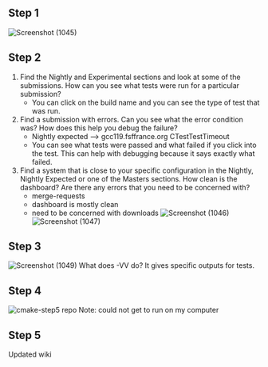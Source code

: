 ## Step 1
![Screenshot (1045)](https://user-images.githubusercontent.com/44063772/179435288-319e8583-d272-4191-8e39-e26473dd2614.png)

## Step 2
1. Find the Nightly and Experimental sections and look at some of the submissions. How can you see what tests were run for a particular submission?
    - You can click on the build name and you can see the type of test that was run.
3. Find a submission with errors. Can you see what the error condition was? How does this help you debug the failure?
    - Nightly expected --> gcc119.fsffrance.org CTestTestTimeout
    - You can see what tests were passed and what failed if you click into the test. This can help with debugging because it says exactly what failed.
5. Find a system that is close to your specific configuration in the Nightly, Nightly Expected or one of the Masters sections. How clean is the dashboard? Are there any errors that you need to be concerned with?
    - merge-requests
    - dashboard is mostly clean
    - need to be concerned with downloads
![Screenshot (1046)](https://user-images.githubusercontent.com/44063772/179444741-2bf7fd03-aecc-4be3-ae84-76fd0b960d98.png)
![Screenshot (1047)](https://user-images.githubusercontent.com/44063772/179444749-d6abb469-8412-457e-a945-6ed68006fa89.png)



## Step 3
![Screenshot (1049)](https://user-images.githubusercontent.com/44063772/179445179-96fdaf15-92d3-4f2a-84a8-a37936aac218.png)
What does -VV do? It gives specific outputs for tests.


## Step 4
![cmake-step5 repo](https://github.com/rlacobelle20/cmake-step5)
Note: could not get to run on my computer

## Step 5
Updated wiki
